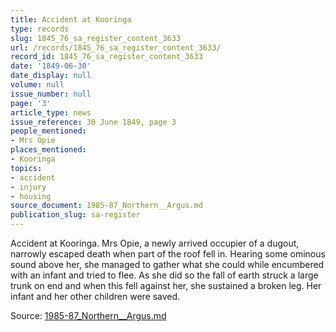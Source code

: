 ```yaml
---
title: Accident at Kooringa
type: records
slug: 1845_76_sa_register_content_3633
url: /records/1845_76_sa_register_content_3633/
record_id: 1845_76_sa_register_content_3633
date: '1849-06-30'
date_display: null
volume: null
issue_number: null
page: '3'
article_type: news
issue_reference: 30 June 1849, page 3
people_mentioned:
- Mrs Opie
places_mentioned:
- Kooringa
topics:
- accident
- injury
- housing
source_document: 1985-87_Northern__Argus.md
publication_slug: sa-register
---
```


Accident at Kooringa.  Mrs Opie, a newly arrived occupier of a dugout, narrowly escaped death when part of the roof fell in.  Hearing some ominous sound above her, she managed to gather what she could while encumbered with an infant and tried to flee.  As she did so the fall of earth struck a large trunk on end and when this fell against her, she sustained a broken leg.  Her infant and her other children were saved.

Source: [1985-87_Northern__Argus.md](/downloads/markdown/1985-87_Northern__Argus.md)
